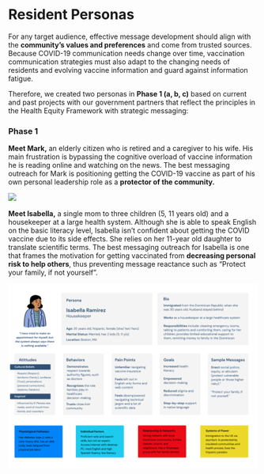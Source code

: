 # Resident Personas

For any target audience, effective message development should align with the **community’s values and preferences** and come from trusted sources. Because COVID-19 communication needs change over time, vaccination communication strategies must also adapt to the changing needs of residents and evolving vaccine information and guard against information fatigue. 

Therefore, we created two personas in **Phase 1 \(a, b, c\)** based on current and past projects with our government partners that reflect the principles in the Health Equity Framework with strategic messaging:

### Phase 1

**Meet Mark,** an elderly citizen who is retired and a caregiver to his wife. His main frustration is bypassing the cognitive overload of vaccine information he is reading online and watching on the news. The best messaging outreach for Mark is positioning getting the COVID-19 vaccine as part of his own personal leadership role as a **protector of the community.** 

![](https://lh4.googleusercontent.com/iAc-1tB7-1kuH7OtdsNRRiiObHulaLZowes1FbOIDZILIrPKv-QoHyEFLhuLUhAU2Db2TTNiG8Ilfk-Os3TLO0dwfWxPgT67kpWoNGIthF0i8XVixuLwJ1ZfVZnCBriJLNo6HWgD)

**Meet Isabella,** a single mom to three children \(5, 11 years old\) and a housekeeper at a large health system. Although she is able to speak English on the basic literacy level, Isabella isn’t confident about getting the COVID vaccine due to its side effects. She relies on her 11-year old daughter to translate scientific terms. The best messaging outreach for Isabella is one that frames the motivation for getting vaccinated from **decreasing personal risk to help others**, thus preventing message reactance such as “Protect your family, if not yourself”.

![](../.gitbook/assets/personas-2-isabella%20%281%29.png)

